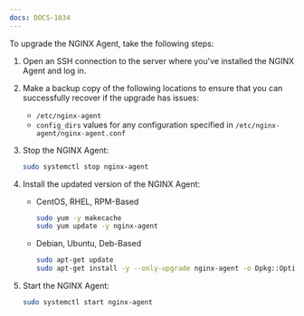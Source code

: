 ```yaml
---
docs: DOCS-1034
---
```


To upgrade the NGINX Agent, take the following steps:

1. Open an SSH connection to the server where you've installed the NGINX Agent and log in.

1. Make a backup copy of the following locations to ensure that you can successfully recover if the upgrade has issues:

   - `/etc/nginx-agent`
   - `config_dirs` values for any configuration specified in `/etc/nginx-agent/nginx-agent.conf`

1. Stop the NGINX Agent:

   ```bash
   sudo systemctl stop nginx-agent
   ```

1. Install the updated version of the NGINX Agent:

   - CentOS, RHEL, RPM-Based

      ```bash
      sudo yum -y makecache
      sudo yum update -y nginx-agent
      ```

   - Debian, Ubuntu, Deb-Based

      ```bash
      sudo apt-get update
      sudo apt-get install -y --only-upgrade nginx-agent -o Dpkg::Options::="--force-confold"
      ```

1. Start the NGINX Agent:

   ```bash
   sudo systemctl start nginx-agent
   ```
